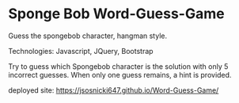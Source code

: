 # Sponge Bob Word-Guess-Game

Guess the spongebob character, hangman style.

Technologies: Javascript, JQuery, Bootstrap

Try to guess which Spongebob character is the solution with only 5 incorrect guesses. When only one guess remains, a hint is provided. 

deployed site: https://jsosnicki647.github.io/Word-Guess-Game/
